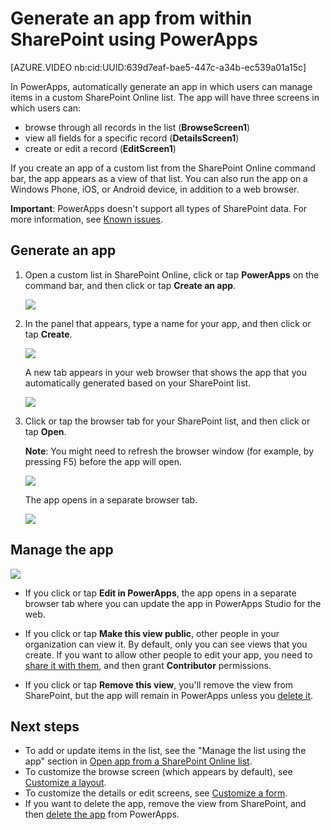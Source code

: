 <properties
   pageTitle="Generate an app from within a SharePoint list | Microsoft PowerApps"
   description="Generate a three-screen app to manage items from within a SharePoint list, whether the site is on-premises or in the cloud."
   services=""
   suite="powerapps"
   documentationCenter="na"
   authors="skjerland"
   manager="anneta"
   editor=""
   tags=""/>

<tags
   ms.service="powerapps"
   ms.devlang="na"
   ms.topic="article"
   ms.tgt_pltfrm="na"
   ms.workload="na"
   ms.date="01/21/2017"
   ms.author="sharik"/>

# Generate an app from within SharePoint using PowerApps #

[AZURE.VIDEO nb:cid:UUID:639d7eaf-bae5-447c-a34b-ec539a01a15c]

In PowerApps, automatically generate an app in which users can manage items in a custom SharePoint Online list. The app will have three screens in which users can:

- browse through all records in the list (**BrowseScreen1**)
- view all fields for a specific record (**DetailsScreen1**)
- create or edit a record (**EditScreen1**)

If you create an app of a custom list from the SharePoint Online command bar, the app appears as a view of that list. You can also run the app on a Windows Phone, iOS, or Android device, in addition to a web browser.

**Important**: PowerApps doesn't support all types of SharePoint data. For more information, see [Known issues](connection-sharepoint-online.md#known-issues).

## Generate an app ##
1. Open a custom list in SharePoint Online, click or tap **PowerApps** on the command bar, and then click or tap **Create an app**.

	![](./media/generate-app-from-sharepoint-list-interface/generate-new-app.png)

2. In the panel that appears, type a name for your app, and then click or tap **Create**.

	![](./media/generate-app-from-sharepoint-list-interface/enter-app-name.png)

	A new tab appears in your web browser that shows the app that you automatically generated based on your SharePoint list.

	![](./media/generate-app-from-sharepoint-list-interface/powerapp-studio-for-web.png)  

3. Click or tap the browser tab for your SharePoint list, and then click or tap **Open**.

	**Note**: You might need to refresh the browser window (for example, by pressing F5) before the app will open.

	![](./media/generate-app-from-sharepoint-list-interface/open-app-in-browser.png)

	The app opens in a separate browser tab.

    ![](./media/generate-app-from-sharepoint-list-interface/open-app.png)

## Manage the app ##

![](./media/generate-app-from-sharepoint-list-interface/command-bar.png)

- If you click or tap **Edit in PowerApps**, the app opens in a separate browser tab where you can update the app in PowerApps Studio for the web.

- If you click or tap **Make this view public**, other people in your organization can view it. By default, only you can see views that you create. If you want to allow other people to edit your app, you need to [share it with them](share-app.md), and then grant **Contributor** permissions.

- If you click or tap **Remove this view**, you'll remove the view from SharePoint, but the app will remain in PowerApps unless you [delete it](delete-app.md).

## Next steps ##
- To add or update items in the list, see the "Manage the list using the app" section in [Open app from a SharePoint Online list](open-app-embedded-in-sharepoint.md).
- To customize the browse screen (which appears by default), see [Customize a layout](customize-layout-sharepoint.md).
- To customize the details or edit screens, see [Customize a form](customize-forms-sharepoint.md).
- If you want to delete the app, remove the view from SharePoint, and then [delete the app](delete-app.md) from PowerApps.
